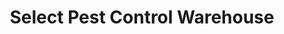 ---
title: "Select Pest Control Warehouse"
url: /gainesville/select-pest-control-warehouse/
shop: Allgemein
---